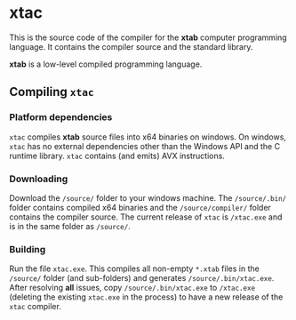 # xtac
This is the source code of the compiler for the **xtab** computer programming language. It contains the compiler source and the standard library.

**xtab** is a low-level compiled programming language. 

## Compiling `xtac`

### Platform dependencies
`xtac` compiles **xtab** source files into x64 binaries on windows. On windows, `xtac` has no external dependencies other than the Windows API and the C runtime library. `xtac` contains (and emits) AVX instructions.

### Downloading
Download the `/source/` folder to your windows machine. The `/source/.bin/` folder contains compiled x64 binaries and the `/source/compiler/` folder contains the compiler source. The current release of `xtac` is `/xtac.exe` and is in the same folder as `/source/`.

### Building
Run the file `xtac.exe`. This compiles all non-empty `*.xtab` files in the `/source/` folder (and sub-folders) and generates `/source/.bin/xtac.exe`. After resolving **all** issues, copy `/source/.bin/xtac.exe` to `/xtac.exe` (deleting the existing `xtac.exe` in the process) to have a new release of the `xtac` compiler.
